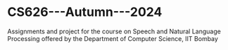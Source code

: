 # CS626---Autumn---2024
Assignments and project for the course on Speech and Natural Language Processing offered by the Department of Computer Science, IIT Bombay
